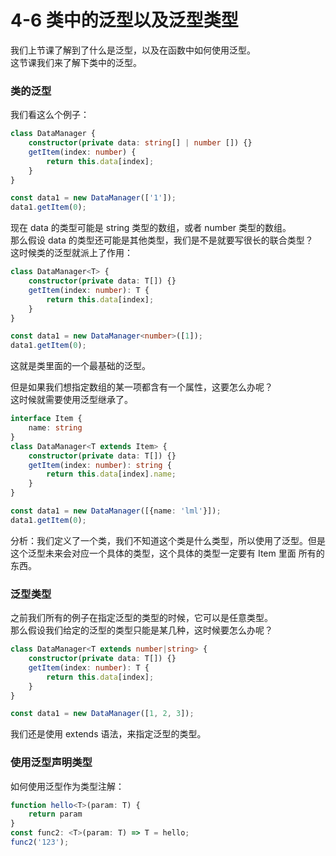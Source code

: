 # 4-6 类中的泛型以及泛型类型
我们上节课了解到了什么是泛型，以及在函数中如何使用泛型。     
这节课我们来了解下类中的泛型。    

### 类的泛型
我们看这么个例子：
```typescript
class DataManager {
    constructor(private data: string[] | number []) {}
    getItem(index: number) {
        return this.data[index];
    }
}

const data1 = new DataManager(['1']);
data1.getItem(0);
```
现在 data 的类型可能是 string 类型的数组，或者 number 类型的数组。     
那么假设 data 的类型还可能是其他类型，我们是不是就要写很长的联合类型？    
这时候类的泛型就派上了作用：
```typescript
class DataManager<T> {
    constructor(private data: T[]) {}
    getItem(index: number): T {
        return this.data[index];
    }
}

const data1 = new DataManager<number>([1]);
data1.getItem(0);
```
这就是类里面的一个最基础的泛型。   
    
但是如果我们想指定数组的某一项都含有一个属性，这要怎么办呢？   
这时候就需要使用泛型继承了。
```typescript
interface Item {
    name: string
}
class DataManager<T extends Item> {
    constructor(private data: T[]) {}
    getItem(index: number): string {
        return this.data[index].name;
    }
}

const data1 = new DataManager([{name: 'lml'}]);
data1.getItem(0);
```
分析：我们定义了一个类，我们不知道这个类是什么类型，所以使用了泛型。但是这个泛型未来会对应一个具体的类型，这个具体的类型一定要有 Item 里面
所有的东西。

### 泛型类型
之前我们所有的例子在指定泛型的类型的时候，它可以是任意类型。   
那么假设我们给定的泛型的类型只能是某几种，这时候要怎么办呢？
```typescript
class DataManager<T extends number|string> {
    constructor(private data: T[]) {}
    getItem(index: number): T {
        return this.data[index];
    }
}

const data1 = new DataManager([1, 2, 3]);
```
我们还是使用 extends 语法，来指定泛型的类型。

### 使用泛型声明类型
如何使用泛型作为类型注解：
```typescript
function hello<T>(param: T) {
    return param
}
const func2: <T>(param: T) => T = hello;
func2('123');
```